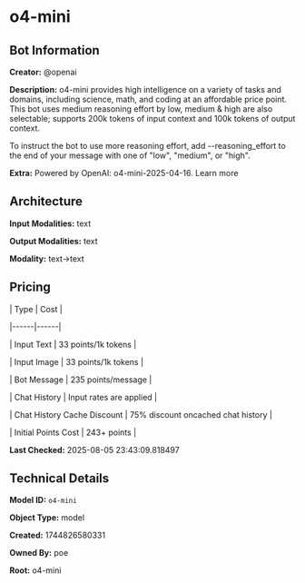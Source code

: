 # o4-mini

## Bot Information

**Creator:** @openai

**Description:** o4-mini provides high intelligence on a variety of tasks and domains, including science, math, and coding at an affordable price point. This bot uses medium reasoning effort by low, medium & high are also selectable; supports 200k tokens of input context and 100k tokens of output context.

To instruct the bot to use more reasoning effort, add --reasoning_effort to the end of your message with one of "low", "medium", or "high".

**Extra:** Powered by OpenAI: o4-mini-2025-04-16. Learn more


## Architecture

**Input Modalities:** text

**Output Modalities:** text

**Modality:** text->text


## Pricing

| Type | Cost |

|------|------|

| Input Text | 33 points/1k tokens |

| Input Image | 33 points/1k tokens |

| Bot Message | 235 points/message |

| Chat History | Input rates are applied |

| Chat History Cache Discount | 75% discount oncached chat history |

| Initial Points Cost | 243+ points |


**Last Checked:** 2025-08-05 23:43:09.818497


## Technical Details

**Model ID:** `o4-mini`

**Object Type:** model

**Created:** 1744826580331

**Owned By:** poe

**Root:** o4-mini
